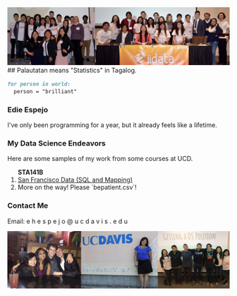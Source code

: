 <img src="images/iidata_banner.jpg">
## Palautatan means "Statistics" in Tagalog.

```markdown
for person in world:
  person = "brilliant"
```

### Edie Espejo
I've only been programming for a year, but it already feels like a lifetime.

### My Data Science Endeavors
Here are some samples of my work from some courses at UCD.

<ol>
<b>STA141B</b>
<li><a href="assignment6.html" title="Exploring San Francisco Data">San Francisco Data (SQL and Mapping)</a></li>
<li>More on the way! Please `bepatient.csv`!</li>
</ol>

### Contact Me
Email: e h e s p e j o @ u c d a v i s . e d u

<img src="images/banner2.jpg">
